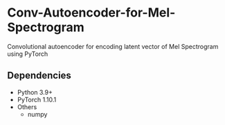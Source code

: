 # Conv-Autoencoder-for-Mel-Spectrogram
Convolutional autoencoder for encoding latent vector of Mel Spectrogram using PyTorch

## Dependencies
- Python 3.9+
- PyTorch 1.10.1
- Others
  - numpy